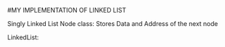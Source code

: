 #MY IMPLEMENTATION OF LINKED LIST

Singly Linked List
Node class:
Stores Data and Address of the next node

LinkedList:

